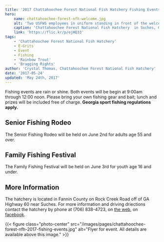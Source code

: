 ```yaml
---
title: '2017 Chattahoochee Forest National Fish Hatchery Fishing Events'
hero:
    name: chattahoochee-forest-nfh-welcome.jpg
    alt: 'Two USFWS employees in uniform standing in front of the welcome sign at the hatchery.'
    caption: 'Chattahoochee Forest National Fish Hatchery  in Suches, GA. Photo by USFWS.'
    link: 'https://flic.kr/p/ejHQ33'
tags:
    - 'Chattahoochee Forest National Fish Hatchery'
    - E-Grits
    - Event
    - Fishing
    - 'Rainbow Trout'
    - 'Bragging Rights'
author: 'Crystal Thomas, Chattahoochee Forest National Fish Hatchery'
date: '2017-05-24'
updated: 'May 24th, 2017'
---
```


Fishing events are rain or shine.  Both events will be begin at 9:00am through 12:00 noon.  Please bring your own fishing gear and bait; lunch and prizes will be included free of charge. **Georgia sport fishing regulations apply.**

## Senior Fishing Rodeo

The Senior Fishing Rodeo will be held on June 2nd for adults age 55 and over.

## Family Fishing Festival

The Family Fishing Festival will be held on June 3rd for youth age 16 and under.

## More Information

The hatchery is located in Fannin County on Rock Creek Road off of GA Highway 60 near Suches.  For more information and driving driections contact the hatchery by phone at (706) 838-4723, on [the web](https://www.fws.gov/chattahoocheeforest), on [facebook](https://www.facebook.com/chattahoocheeforestnfh).

{{< figure class="photo-center" src="/images/pages/chattahoochee-forest-nfh-2017-fishing-events.jpg" alt="Flyer for event.  All details are available above this image." >}}

